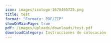 ```yaml
---
icon: images/isologo-1678465725.png
title: test
format: "Formato: PDF/ZIP"
showOnMainPage: true
pdf: /images/uploads/downloads/test.pdf
downloadCategory: Instrucciones de colocación
---
```

